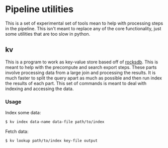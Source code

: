 # Pipeline utilities

This is a set of experimental set of tools mean to help with processing steps
in the pipeline. This isn't meant to replace any of the core functionality,
just some utilities that are too slow in python.

## kv

This is a program to work as key-value store based off of
[rocksdb](https://github.com/rust-rocksdb/rust-rocksdb). This is meant to help
with the precompute and search export steps. These parts involve processing
data from a large join and processing the results. It is much faster to split
the query apart as much as possible and then run index the results of each
part. This set of commands is meant to deal with indexing and accessing the
data.

### Usage

Index some data:

```sh
$ kv index data-name data-file path/to/index
```

Fetch data:

```sh
$ kv lookup path/to/index key-file output
```
